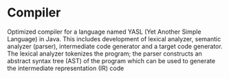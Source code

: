 # Compiler
Optimized compiler for a language named YASL (Yet Another Simple Language) in Java. This includes development of lexical analyzer, semantic analyzer (parser), intermediate code generator and a target code generator. The lexical analyzer tokenizes the program; the parser constructs an abstract syntax tree (AST) of the program which can be used to generate the intermediate representation (IR) code
